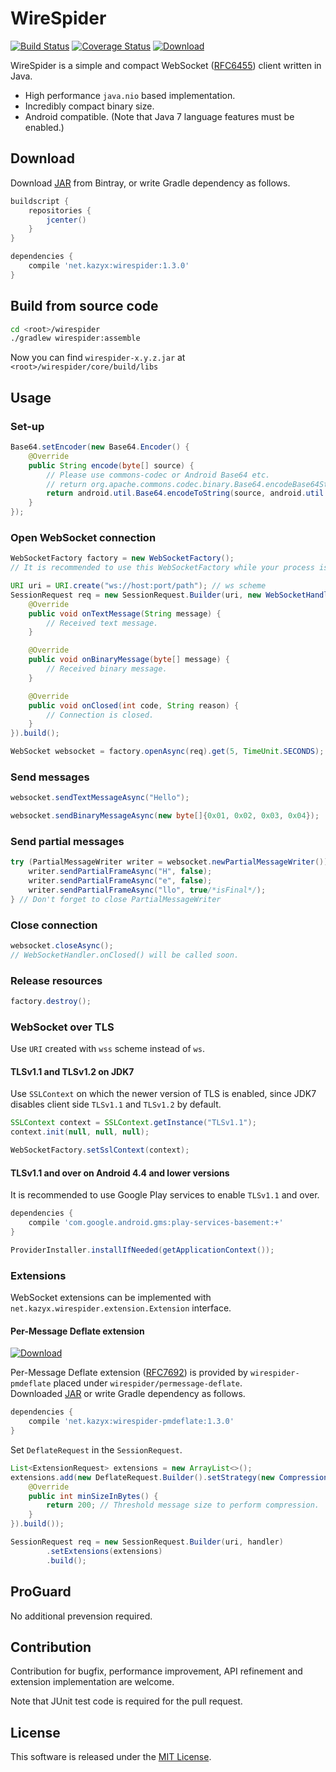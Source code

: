 WireSpider
=====
[![Build Status](https://travis-ci.org/kazyx/wirespider.svg?branch=master)](https://travis-ci.org/kazyx/wirespider)
[![Coverage Status](https://coveralls.io/repos/kazyx/wirespider/badge.svg?branch=master)](https://coveralls.io/r/kazyx/wirespider)
[![Download](https://api.bintray.com/packages/kazyx/maven/net.kazyx%3Awirespider/images/download.svg)](https://bintray.com/kazyx/maven/net.kazyx%3Awirespider/_latestVersion)

WireSpider is a simple and compact WebSocket ([RFC6455](https://tools.ietf.org/html/rfc6455)) client written in Java.

- High performance `java.nio` based implementation.
- Incredibly compact binary size.
- Android compatible. (Note that Java 7 language features must be enabled.)

## Download

Download [JAR](https://bintray.com/kazyx/maven/net.kazyx%3Awirespider) from Bintray,
or write Gradle dependency as follows.

```groovy
buildscript {
    repositories {
        jcenter()
    }
}

dependencies {
    compile 'net.kazyx:wirespider:1.3.0'
}
```

## Build from source code
```bash
cd <root>/wirespider
./gradlew wirespider:assemble
```
Now you can find `wirespider-x.y.z.jar` at `<root>/wirespider/core/build/libs`

## Usage

### Set-up
```java
Base64.setEncoder(new Base64.Encoder() {
    @Override
    public String encode(byte[] source) {
        // Please use commons-codec or Android Base64 etc.
        // return org.apache.commons.codec.binary.Base64.encodeBase64String(source);
        return android.util.Base64.encodeToString(source, android.util.Base64.DEFAULT);
    }
});
```

### Open WebSocket connection
```java
WebSocketFactory factory = new WebSocketFactory();
// It is recommended to use this WebSocketFactory while your process is alive.

URI uri = URI.create("ws://host:port/path"); // ws scheme
SessionRequest req = new SessionRequest.Builder(uri, new WebSocketHandler() {
    @Override
    public void onTextMessage(String message) {
        // Received text message.
    }

    @Override
    public void onBinaryMessage(byte[] message) {
        // Received binary message.
    }

    @Override
    public void onClosed(int code, String reason) {
        // Connection is closed.
    }
}).build();

WebSocket websocket = factory.openAsync(req).get(5, TimeUnit.SECONDS);
```

### Send messages
```java
websocket.sendTextMessageAsync("Hello");

websocket.sendBinaryMessageAsync(new byte[]{0x01, 0x02, 0x03, 0x04});
```

### Send partial messages

```java
try (PartialMessageWriter writer = websocket.newPartialMessageWriter()) {
    writer.sendPartialFrameAsync("H", false);
    writer.sendPartialFrameAsync("e", false);
    writer.sendPartialFrameAsync("llo", true/*isFinal*/);
} // Don't forget to close PartialMessageWriter
```

### Close connection
```java
websocket.closeAsync();
// WebSocketHandler.onClosed() will be called soon.
```

### Release resources
```java
factory.destroy();
```

### WebSocket over TLS

Use `URI` created with `wss` scheme instead of `ws`.

#### TLSv1.1 and TLSv1.2 on JDK7

Use `SSLContext` on which the newer version of TLS is enabled,
since JDK7 disables client side `TLSv1.1` and `TLSv1.2` by default.

```java
SSLContext context = SSLContext.getInstance("TLSv1.1");
context.init(null, null, null);

WebSocketFactory.setSslContext(context);
```

#### TLSv1.1 and over on Android 4.4 and lower versions

It is recommended to use Google Play services to enable `TLSv1.1` and over.

```groovy
dependencies {
    compile 'com.google.android.gms:play-services-basement:+'
}
```

```java
ProviderInstaller.installIfNeeded(getApplicationContext());
```

### Extensions

WebSocket extensions can be implemented with `net.kazyx.wirespider.extension.Extension` interface.

#### Per-Message Deflate extension

[ ![Download](https://api.bintray.com/packages/kazyx/maven/net.kazyx%3Awirespider-pmdeflate/images/download.svg) ](https://bintray.com/kazyx/maven/net.kazyx%3Awirespider-pmdeflate/_latestVersion)

Per-Message Deflate extension ([RFC7692](https://tools.ietf.org/html/rfc7692)) is provided by `wirespider-pmdeflate` placed under `wirespider/permessage-deflate`.  
Downloaded [JAR](https://bintray.com/kazyx/maven/net.kazyx%3Awirespider-pmdeflate)
or write Gradle dependency as follows.

```groovy
dependencies {
    compile 'net.kazyx:wirespider-pmdeflate:1.3.0'
}
```

Set `DeflateRequest` in the `SessionRequest`.

```java
List<ExtensionRequest> extensions = new ArrayList<>();
extensions.add(new DeflateRequest.Builder().setStrategy(new CompressionStrategy() {
    @Override
    public int minSizeInBytes() {
        return 200; // Threshold message size to perform compression.
    }
}).build());

SessionRequest req = new SessionRequest.Builder(uri, handler)
        .setExtensions(extensions)
        .build();
```

## ProGuard

No additional prevension required.

## Contribution

Contribution for bugfix, performance improvement, API refinement and extension implementation are welcome.

Note that JUnit test code is required for the pull request.

## License

This software is released under the [MIT License](LICENSE).
